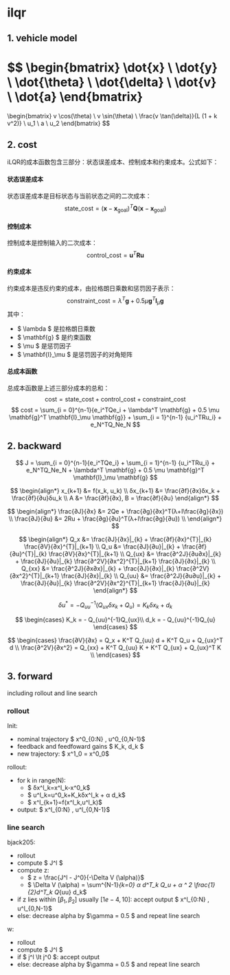 # ilqr
## 1. vehicle model
$$
\begin{bmatrix}
    \dot{x} \\
    \dot{y} \\
    \dot{\theta} \\
    \dot{\delta} \\
    \dot{v} \\
    \dot{a}
\end{bmatrix}
=
\begin{bmatrix}
    v \cos(\theta) \\
    v \sin(\theta) \\
    \frac{v \tan(\delta)}{L (1 + k v^2)} \\
    u_1 \\
    a \\
    u_2
\end{bmatrix}
$$
## 2. cost
iLQR的成本函数包含三部分：状态误差成本、控制成本和约束成本。公式如下：
#### 状态误差成本
状态误差成本是目标状态与当前状态之间的二次成本：
$$
\text{state\_cost} = (\mathbf{x} - \mathbf{x}_\text{goal})^T \mathbf{Q} (\mathbf{x} - \mathbf{x}_\text{goal})
$$
#### 控制成本
控制成本是控制输入的二次成本：
$$
\text{control\_cost} = \mathbf{u}^T \mathbf{R} \mathbf{u}
$$
#### 约束成本
约束成本是违反约束的成本，由拉格朗日乘数和惩罚因子表示：
$$
\text{constraint\_cost} = \lambda^T \mathbf{g} + 0.5 \mu \mathbf{g}^T \mathbf{I}_\mu \mathbf{g}
$$
其中：
- $ \lambda $ 是拉格朗日乘数
- $ \mathbf{g} $ 是约束函数
- $ \mu $ 是惩罚因子
- $ \mathbf{I}_\mu $ 是惩罚因子的对角矩阵

#### 总成本函数
总成本函数是上述三部分成本的总和：
$$
\text{cost} = \text{state\_cost} + \text{control\_cost} + \text{constraint\_cost}
$$
$$
cost = \sum_{i = 0}^{n-1}{e_i^TQe_i + \lambda^T \mathbf{g} + 0.5 \mu \mathbf{g}^T \mathbf{I}_\mu \mathbf{g}} + \sum_{i = 1}^{n-1} {u_i^TRu_i} + e_N^TQ_Ne_N
$$

## 2. backward

$$
J = \sum_{i = 0}^{n-1}{e_i^TQe_i} + \sum_{i = 1}^{n-1} {u_i^TRu_i} + e_N^TQ_Ne_N  + \lambda^T \mathbf{g} + 0.5 \mu \mathbf{g}^T \mathbf{I}_\mu \mathbf{g}
$$

$$
\begin{align*}
    x_{k+1} &= f(x_k, u_k) \\
    δx_{k+1} &= \frac{∂f}{∂x}δx_k + \frac{∂f}{∂u}δu_k \\
    A &= \frac{∂f}{∂x},  B = \frac{∂f}{∂u}
\end{align*}
$$

$$
\begin{align*}
    \frac{∂J}{∂x} &= 2Qe + \frac{∂g}{∂x}^T(λ+I\frac{∂g}{∂x}) \\ 
    \frac{∂J}{∂u} &= 2Ru + \frac{∂g}{∂u}^T(λ+I\frac{∂g}{∂u}) \\ 
\end{align*}
$$

$$
\begin{align*}
    Q_x &= \frac{∂J}{∂x}|_{k} + \frac{∂f}{∂x}^{T}|_{k} \frac{∂V}{∂x}^{T}|_{k+1} \\
    Q_u &= \frac{∂J}{∂u}|_{k} + \frac{∂f}{∂u}^{T}|_{k} \frac{∂V}{∂x}^{T}|_{k+1} \\
    Q_{ux} &= \frac{∂^2J}{∂u∂x}|_{k} +   \frac{∂J}{∂u}|_{k} \frac{∂^2V}{∂x^2}^{T}|_{k+1} \frac{∂J}{∂x}|_{k} \\
    Q_{xx} &= \frac{∂^2J}{∂x∂x}|_{k} +   \frac{∂J}{∂x}|_{k} \frac{∂^2V}{∂x^2}^{T}|_{k+1} \frac{∂J}{∂x}|_{k} \\
    Q_{uu} &= \frac{∂^2J}{∂u∂u}|_{k} +   \frac{∂J}{∂u}|_{k} \frac{∂^2V}{∂x^2}^{T}|_{k+1} \frac{∂J}{∂u}|_{k}
\end{align*}
$$

$$
δ u^* = - Q_{uu}^{-1} (Q_{ux}δ x_k + Q_{u}) =K_k δ x_k + d_k
$$

$$
\begin{cases}
    K_k = - Q_{uu}^{-1}Q_{ux}\\
    d_k = - Q_{uu}^{-1}Q_{u}
\end{cases}
$$

$$
\begin{cases}
    \frac{∂V}{∂x} = Q_x + K^T Q_{uu} d + K^T Q_u + Q_{ux}^T d \\
    \frac{∂^2V}{∂x^2} = Q_{xx} + K^T Q_{uu} K + K^T Q_{ux} + Q_{ux}^T K \\
\end{cases}
$$

## 3. forward

including rollout and line search

### rollout

Init: 
- nominal trajectory $ x^0_{0:N} , u^0_{0,N-1}$
- feedback and feedfoward gains $ K_k, d_k $
- new trajectory: $ x^1_0 = x^0_0$

rollout:
- for k in range(N):
    - $ δx^l_k=x^l_k-x^0_k$
    - $ u^l_k=u^0_k+K_kδx^l_k + α d_k$
    - $ x^l_{k+1}=f(x^l_k,u^l_k)$
- output: $ x^l_{0:N} , u^l_{0,N-1}$

### line search
bjack205:
- rollout
- compute $ J^l $
- compute z:
    - $ z = \frac{J^l - J^0}{-\Delta V (\alpha)}$
    - $ \Delta V (\alpha) = \sum^{N-1}_{k=0} α d^T_k Q_u + α ^ 2 \frac{1}{2}d^T_k Q_{uu} d_k$
- if z lies within $[β_1, β_2]$ usually $[1e-4, 10]$: accept output $ x^l_{0:N} , u^l_{0,N-1}$
- else: decrease alpha by $\gamma = 0.5 $ and repeat line search

w:
- rollout
- compute $ J^l $
- if $ j^l \lt j^0 $: accept output
- else: decrease alpha by $\gamma = 0.5 $ and repeat line search
